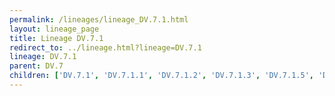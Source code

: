 ```yaml
---
permalink: /lineages/lineage_DV.7.1.html
layout: lineage_page
title: Lineage DV.7.1
redirect_to: ../lineage.html?lineage=DV.7.1
lineage: DV.7.1
parent: DV.7
children: ['DV.7.1', 'DV.7.1.1', 'DV.7.1.2', 'DV.7.1.3', 'DV.7.1.5', 'DV.7.1.9']
---
```

